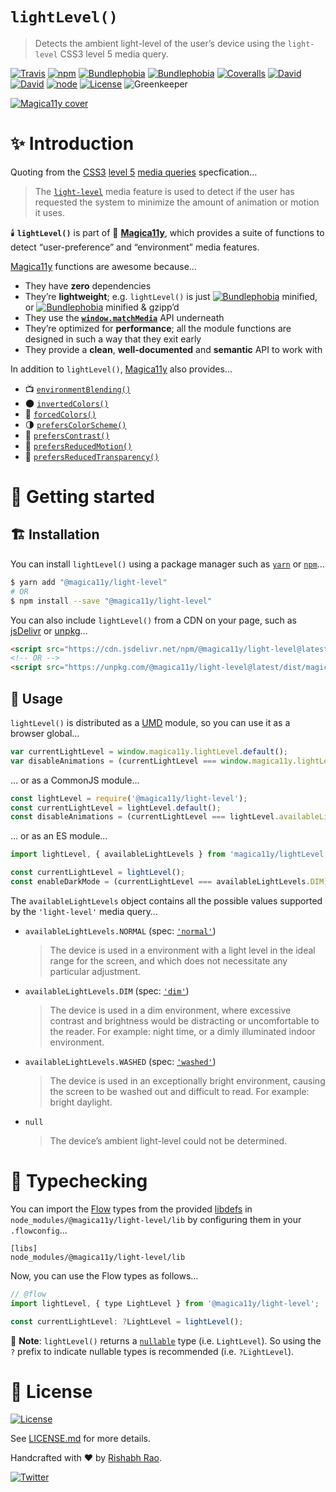 `lightLevel()`
==============
> Detects the ambient light-level of the user’s device using the `light-level` CSS3 level 5 media query.

[![Travis](https://img.shields.io/travis/com/magica11y/light-level.svg?style=for-the-badge)](https://travis-ci.com/magica11y/light-level)
[![npm](https://img.shields.io/npm/v/@magica11y/light-level.svg?style=for-the-badge "NPM")](https://www.npmjs.com/package/@magica11y/light-level)
[![Bundlephobia](https://img.shields.io/bundlephobia/min/@magica11y/light-level.svg?style=for-the-badge "Bundle size (minified)")](https://bundlephobia.com/result?p=@magica11y/light-level)
[![Bundlephobia](https://img.shields.io/bundlephobia/minzip/@magica11y/light-level.svg?style=for-the-badge "Bundle size (minified+gzipped)")](https://bundlephobia.com/result?p=@magica11y/light-level)
[![Coveralls](https://img.shields.io/coveralls/magica11y/light-level.svg?style=for-the-badge "Test coverage status")](https://coveralls.io/r/magica11y/light-level)
[![David](https://img.shields.io/david/magica11y/light-level.svg?style=for-the-badge "Dependencies")](https://david-dm.org/magica11y/light-level)
[![David](https://img.shields.io/david/dev/magica11y/light-level.svg?style=for-the-badge "Dev Dependencies")](https://david-dm.org/magica11y/light-level?type=dev)
[![node](https://img.shields.io/node/v/@magica11y/light-level.svg?style=for-the-badge "Node engine")](https://www.npmjs.com/package/@magica11y/light-level)
[![License](https://img.shields.io/github/license/magica11y/light-level.svg?style=for-the-badge "MIT license")](LICENSE.md)
![Greenkeeper](https://badges.greenkeeper.io/magica11y/light-level.svg?style=flat-square "Greenkeeper")

[![Magica11y cover](https://cdn.jsdelivr.net/gh/magica11y/cauldron@1.0.7/assets/Magica11y-cover.jpg "Magica11y cover")](https://magica11y.github.io)


# :sparkles: Introduction

Quoting from the [CSS3](https://developer.mozilla.org/en-US/docs/Web/CSS/CSS3) [level 5](https://drafts.csswg.org/mediaqueries-5)
[media queries](https://developer.mozilla.org/en-US/docs/Web/CSS/Media_Queries) specfication…

> The [`light-level`](https://drafts.csswg.org/mediaqueries-5/#light-level) media feature
> is used to detect if the user has requested the system to minimize the amount of animation or motion it uses.

:candle: **`lightLevel()`** is part of :crystal_ball: [**Magica11y**](https://magica11y.github.io),
which provides a suite of functions to detect “user-preference” and “environment” media features.

[Magica11y](https://magica11y.github.io) functions are awesome because…
  * They have **zero** dependencies
  * They’re **lightweight**; e.g. `lightLevel()` is just [![Bundlephobia](https://img.shields.io/bundlephobia/min/@magica11y/light-level.svg?style=flat-square&label "Bundle size (minified)")](https://bundlephobia.com/result?p=@magica11y/light-level) minified, or [![Bundlephobia](https://img.shields.io/bundlephobia/minzip/@magica11y/light-level.svg?style=flat-square&label "Bundle size (minified+gzipped)")](https://bundlephobia.com/result?p=@magica11y/light-level) minified & gzipp’d
  * They use the **[`window.matchMedia`](https://developer.mozilla.org/docs/Web/API/Window/matchMedia)** API underneath
  * They’re optimized for **performance**; all the module functions are designed in such a way that they exit early
  * They provide a **clean**, **well-documented** and **semantic** API to work with

In addition to `lightLevel()`, [Magica11y](https://magica11y.github.io) also provides…

  * :tv: [`environmentBlending()`](https://github.com/magica11y/environment-blending)
  * :new_moon: [`invertedColors()`](https://github.com/magica11y/inverted-colors)
  * :art: [`forcedColors()`](https://github.com/magica11y/forced-colors)
  * :last_quarter_moon: [`prefersColorScheme()`](https://github.com/magica11y/prefers-color-scheme)
  * :high_brightness: [`prefersContrast()`](https://github.com/magica11y/prefers-contrast)
  * :roller_coaster: [`prefersReducedMotion()`](https://github.com/magica11y/prefers-reduced-motion)
  * :gem: [`prefersReducedTransparency()`](https://github.com/magica11y/prefers-reduced-transparency)

# :rocket: Getting started

## :building_construction: Installation

You can install `lightLevel()` using a package manager such as [`yarn`](https://yarnpkg.com/en/package/@magica11y/light-level) or [`npm`](https://www.npmjs.com/package/@magica11y/light-level)…

```sh
$ yarn add "@magica11y/light-level"
# OR
$ npm install --save "@magica11y/light-level"
```

You can also include `lightLevel()` from a CDN on your page, such as [jsDelivr](https://www.jsdelivr.com/package/npm/@magica11y/light-level) or [unpkg](https://unpkg.com/@magica11y/light-level)…

```html
<script src="https://cdn.jsdelivr.net/npm/@magica11y/light-level@latest/dist/magica11y.lightLevel.min.js"></script>
<!-- OR -->
<script src="https://unpkg.com/@magica11y/light-level@latest/dist/magica11y.lightLevel.js"></script>
```

## :game_die: Usage

`lightLevel()` is distributed as a [UMD](https://github.com/umdjs/umd) module, so you can use it as a browser global…

```js
var currentLightLevel = window.magica11y.lightLevel.default();
var disableAnimations = (currentLightLevel === window.magica11y.lightLevel.availableLightLevels.DIM);
```

… or as a CommonJS module…

```js
const lightLevel = require('@magica11y/light-level');
const currentLightLevel = lightLevel.default();
const disableAnimations = (currentLightLevel === lightLevel.availableLightLevels.DIM);
```

… or as an ES module…

```js
import lightLevel, { availableLightLevels } from 'magica11y/lightLevel';

const currentLightLevel = lightLevel();
const enableDarkMode = (currentLightLevel === availableLightLevels.DIM);
```

The `availableLightLevels` object contains all the possible values supported by the `'light-level'` media query…

* `availableLightLevels.NORMAL` (spec: [`'normal'`](https://drafts.csswg.org/mediaqueries-5/#valdef-media-light-level-normal))
  > The device is used in a environment with a light level in the ideal range for the screen, and which does not necessitate any particular adjustment.
* `availableLightLevels.DIM` (spec: [`'dim'`](https://drafts.csswg.org/mediaqueries-5/#valdef-media-light-level-dim))
  > The device is used in a dim environment, where excessive contrast and brightness would be distracting or uncomfortable to the reader. For example: night time, or a dimly illuminated indoor environment.
* `availableLightLevels.WASHED` (spec: [`'washed'`](https://drafts.csswg.org/mediaqueries-5/#valdef-media-light-level-washed))
  > The device is used in an exceptionally bright environment, causing the screen to be washed out and difficult to read. For example: bright daylight.
* `null`
  > The device’s ambient light-level could not be determined.


# :checkered_flag: Typechecking

You can import the [Flow](https://flow.org) types from the provided [libdefs](https://flow.org/en/docs/libdefs)
in `node_modules/@magica11y/light-level/lib` by configuring them in your `.flowconfig`…

```
[libs]
node_modules/@magica11y/light-level/lib
```

Now, you can use the Flow types as follows…

```js
// @flow
import lightLevel, { type LightLevel } from '@magica11y/light-level';

const currentLightLevel: ?LightLevel = lightLevel();
```

:tophat: **Note**: `lightLevel()` returns a [`nullable`](https://flow.org/en/docs/types/primitives/#toc-null-and-void)
type (i.e. `LightLevel`). So using the `?` prefix to indicate nullable types is recommended (i.e. `?LightLevel`).


# :scroll: License

[![License](https://img.shields.io/github/license/magica11y/magica11y.svg?style=for-the-badge "MIT license")](LICENSE.md)

See [LICENSE.md](LICENSE.md) for more details.

Handcrafted with :heart: by [Rishabh Rao](https://github.com/rishabhsrao).

[![Twitter](https://img.shields.io/twitter/follow/rishabhsrao.svg?style=social)](https://twitter.com/rishabhsrao)
